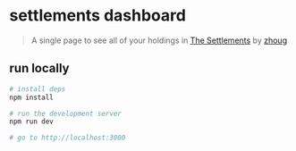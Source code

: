 # settlements dashboard

> A single page to see all of your holdings in [The Settlements](https://thesettlements.world) by [zhoug](https://twitter.com/zhoug0x)

## run locally

```bash
# install deps
npm install

# run the development server
npm run dev

# go to http://localhost:3000
```
